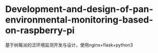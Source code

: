 # Development-and-design-of-pan-environmental-monitoring-based-on-raspberry-pi
基于树莓派的泛环境监测开发与设计，使用nginx+flask+python3
